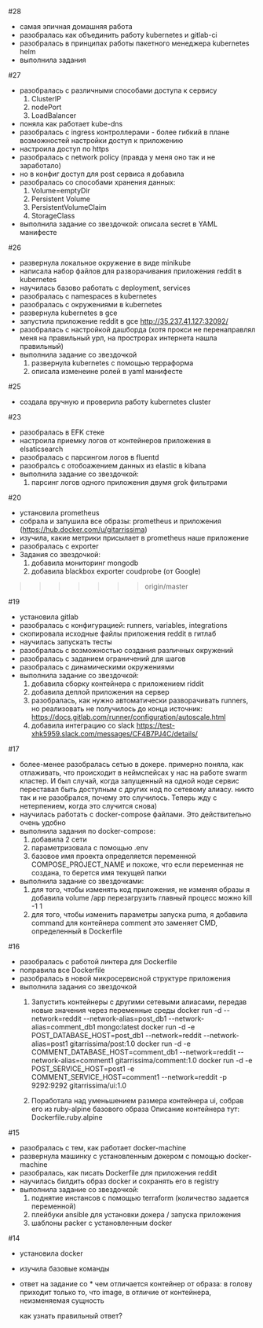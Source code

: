 #28
- самая эпичная домашняя работа
- разобралась как объединить работу kubernetes и gitlab-ci
- разобралась в принципах работы пакетного менеджера kubernetes helm
- выполнила задания

#27
- разобралась с различными способами доступа к сервису
  1. ClusterIP
  2. nodePort
  3. LoadBalancer
- поняла как работает kube-dns
- разобралась с ingress контроллерами - более гибкий в плане возможностей настройки доступ к приложению
- настроила доступ по https
- разобралась с network policy (правда у меня оно так и не заработало)
- но в конфиг доступ для post сервиса я добавила
- разобралась со способами хранения данных:
  1. Volume=emptyDir
  2. Persistent Volume
  3. PersistentVolumeClaim
  4. StorageClass
- выполнила задание со звездочкой:
  описала secret в YAML манифесте 
  

#26
- развернула локальное окружение в виде minikube
- написала набор файлов для разворачивания приложения reddit в kubernetes
- научилась базово работать с deployment, services
- разобралась с namespaces в kubernetes
- разобралась с окружениями в kubernetes
- развернула kubernetes в gce
- запустила приложение reddit в gce http://35.237.41.127:32092/
- разобралась с настройкой дашборда (хотя прокси не перенаправлял меня на правильный урл, на прострорах интернета нашла правильный)
- выполнила задание со звездочкой
  1. развернула kubernetes с помощью терраформа
  2. описала изменеине ролей в yaml манифесте

#25
- создала вручную и проверила работу kubernetes cluster

#23
- разобралась в EFK стеке
- настроила приемку логов от контейнеров приложения в elsaticsearch
- разобралась с парсингом логов в fluentd
- разобралсь с отобоажением данных из elastic в kibana
- выполнила задание со звездочкой:
  1. парсинг логов одного приложения двумя grok фильтрами

#20
- установила prometheus
- собрала и запушила все образы: prometheus и приложения (https://hub.docker.com/u/gitarrissima)
- изучила, какие метрики присылает в prometheus наше приложение
- разобралась с exporter 
- Задания со звездочкой:
  1. добавила мониторинг mongodb
  2. добавила blackbox exporter coudprobe (от Google)
>>>>>>> origin/master

#19
- установила gitlab
- разобралась с конфигурацией: runners, variables, integrations
- скопировала исходные файлы приложения reddit в гитлаб
- научилась запускать тесты
- разобралась с возможностью создания различных окружений
- разобралась с заданием ограничений для шагов
- разобралась с динамическими окружениями
- выполнила задание со звездочкой: 
  1. добавила сборку контейнера с приложением riddit
  2. добавила деплой приложения на сервер
  3. разобралась, как нужно автоматически разворачивать runners, 
     но реализовать не получилось до конца
     источник: https://docs.gitlab.com/runner/configuration/autoscale.html
  4. добавила интеграцию со slack
     https://test-xhk5959.slack.com/messages/CF4B7PJ4C/details/

#17
- более-менее разобралась сетью в докере. примерно поняла, как отлаживать, что происходит в неймспейсах
  у нас на работе swarm кластер. И был случай, когда запущенный на одной ноде сервис переставал быть доступным с других нод
  по сетевому алиасу. никто так и не разобрался, почему это случилось. 
  Теперь жду с нетерпением, когда это случится снова)
- научилась работать с docker-compose файлами. Это действительно очень удобно
- выполнила задания по docker-compose:
  1. добавила 2 сети
  2. параметризовала с помощью .env
  3. базовое имя проекта определяется переменной COMPOSE_PROJECT_NAME 
     и похоже, что если переменная не создана, то берется имя текущей папки
- выполнила задание со звездочками:
  1. для того, чтобы изменять код приложения, не изменяя образы я добавила volume /app
     перезагрузить главный процесс можно kill -1 1
  2. для того, чтобы изменить параметры запуска puma, я добавила command для контейнера comment
     это заменяет CMD, определенный в Dockerfile

#16
- разобралась с работой линтера для Dockerfile
- поправила все Dockerfile
- разобралась в новой микросервисной структуре приложения
- выполнила задания со звездочкой
  1. Запустить контейнеры с другими сетевыми алиасами, передав новые значения через переменные среды
     docker run -d --network=reddit --network-alias=post_db1 --network-alias=comment_db1 mongo:latest
     docker run -d -e POST_DATABASE_HOST=post_db1 --network=reddit --network-alias=post1 gitarrissima/post:1.0
     docker run -d -e COMMENT_DATABASE_HOST=comment_db1 --network=reddit --network-alias=comment1 gitarrissima/comment:1.0
     docker run -d -e POST_SERVICE_HOST=post1 -e COMMENT_SERVICE_HOST=comment1 --network=reddit -p 9292:9292 gitarrissima/ui:1.0
  
  2. Поработала над уменьшением размера контейнера ui, собрав его из ruby-alpine базового образа
  Описание контейнера тут: Dockerfile.ruby.alpine


#15
- разобралась с тем, как работает docker-machine
- развернула машинку с установленным докером с помощью docker-machine
- разобралась, как писать Dockerfile для приложения reddit
- научилась билдить образ docker и сохранять его в registry
- выполнила задание со звездочкой:
  1. поднятие инстансов с помощью terraform (количество задается переменной)
  2. плейбуки ansible для установки докера / запуска приложения
  3. шаблоны packer с установленным docker

#14
- установила docker
- изучила базовые команды
- ответ на задание со *
  чем отличается контейнер от образа:
  в голову приходит только то, что image, в отличие от контейнера, неизменяемая сущность

  как узнать правильный ответ?
  
